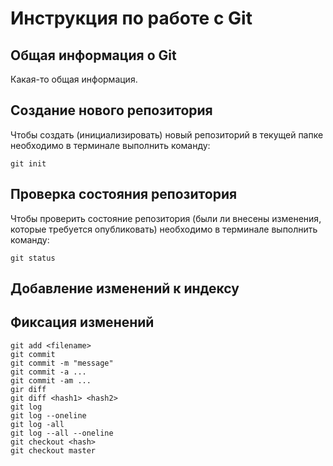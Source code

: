 # Инструкция по работе с Git

## Общая информация о Git

Какая-то общая информация.

## Создание нового репозитория

Чтобы создать (инициализировать) новый репозиторий в текущей папке необходимо в терминале выполнить команду:

    git init

## Проверка состояния репозитория

Чтобы проверить состояние репозитория (были ли внесены изменения, которые требуется опубликовать) необходимо в терминале выполнить команду:

    git status

## Добавление изменений к индексу

## Фиксация изменений

    git add <filename>
    git commit
    git commit -m "message"
    git commit -a ...
    git commit -am ...
    gir diff
    git diff <hash1> <hash2>
    git log
    git log --oneline
    git log -all
    git log --all --oneline
    git checkout <hash>
    git checkout master